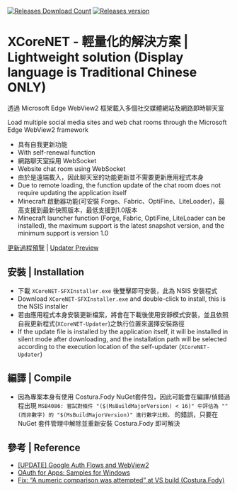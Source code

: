 [![Releases Download Count](https://img.shields.io/github/downloads/SN-Koarashi/XCoreNET/total.png?&style=for-the-badge&color=Green&label=Downloads)](https://github.com/SN-Koarashi/XCoreNET/releases/latest)
[![Releases version](https://img.shields.io/github/v/release/SN-Koarashi/XCoreNET.png?&style=for-the-badge&color=Green&label=releases)](https://github.com/SN-Koarashi/XCoreNET/releases/latest)

# XCoreNET - 輕量化的解決方案 | Lightweight solution (Display language is Traditional Chinese ONLY)
透過 Microsoft Edge WebView2 框架載入多個社交媒體網站及網路即時聊天室

Load multiple social media sites and web chat rooms through the Microsoft Edge WebView2 framework

- 具有自我更新功能
- With self-renewal function
- 網路聊天室採用 WebSocket
- Website chat room using WebSocket
- 由於是遠端載入，因此聊天室的功能更新並不需要更新應用程式本身
- Due to remote loading, the function update of the chat room does not require updating the application itself
- Minecraft 啟動器功能(可安裝 Forge、Fabric、OptiFine、LiteLoader)，最高支援到最新快照版本，最低支援到1.0版本
- Minecraft launcher function (Forge, Fabric, OptiFine, LiteLoader can be installed), the maximum support is the latest snapshot version, and the minimum support is version 1.0

[更新過程預覽](https://youtu.be/Qi6jolpD43w) | [Updater Preview](https://youtu.be/Qi6jolpD43w)

## 安裝 | Installation
- 下載 `XCoreNET-SFXInstaller.exe` 後雙擊即可安裝，此為 NSIS 安裝程式
- Download `XCoreNET-SFXInstaller.exe` and double-click to install, this is the NSIS installer
- 若由應用程式本身安裝更新檔案，將會在下載後使用安靜模式安裝，並且依照自我更新程式(`XCoreNET-Updater`)之執行位置來選擇安裝路徑
- If the update file is installed by the application itself, it will be installed in silent mode after downloading, and the installation path will be selected according to the execution location of the self-updater (`XCoreNET-Updater`)

## 編譯 | Compile
- 因為專案本身有使用 Costura.Fody NuGet套件包，因此可能會在編譯/偵錯過程出現 `MSB4086: 嘗試對條件 "($(MsBuildMajorVersion) < 16)" 中評估為 "" (而非數字) 的 "$(MsBuildMajorVersion)" 進行數字比較。` 的錯誤，只要在 NuGet 套件管理中解除並重新安裝 Costura.Fody 即可解決

## 參考 | Reference
- [[UPDATE] Google Auth Flows and WebView2](https://github.com/MicrosoftEdge/WebView2Feedback/issues/1647)
- [OAuth for Apps: Samples for Windows](https://github.com/Beej126/oauth-apps-for-windows)
- [Fix: “A numeric comparison was attempted” at VS build (Costura.Fody)](https://zoomicon.wordpress.com/2019/10/18/fix-a-numeric-comparison-was-attempted-at-vs-build-costura-fody/)
